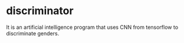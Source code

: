 # discriminator
It is an artificial intelligence program that uses CNN from tensorflow to discriminate genders.
